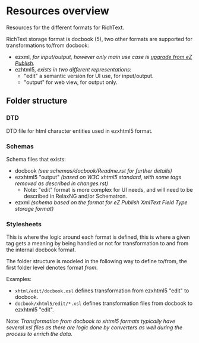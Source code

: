 # Resources overview

Resources for the different formats for RichText.

RichText storage format is docbook (5), two other formats are supported for transformations to/from docbook:
- ezxml, _for input/output, however only main use case is [upgrade from eZ Publish](https://doc.ez.no/display/DEVELOPER/Upgrading+from+5.4.x+and+2014.11+to+16.xx)._
- ezhtml5, _exists in two different representations:_
  - "edit" a semantic version for UI use, for input/output.
  - "output" for web view, for output only.

## Folder structure

### DTD
DTD file for html character entities used in ezxhtml5 format.


### Schemas
Schema files that exists:
- docbook _(see schemas/docbook/Readme.rst for further details)_
- ezxhtml5 "output" _(based on W3C xhtml5 standard, with some tags removed as described in changes.rst)_
  - Note: "edit" format is more complex for UI needs, and will need to be described in RelaxNG and/or Schematron.
- ezxml _(schema based on the format for eZ Publish XmlText Field Type storage format)_


### Stylesheets
This is where the logic around each format is defined, this is where a given tag gets a meaning by being handled or
not for transformation to and from the internal docbook format.

The folder structure is modeled in the following way to define to/from, the first folder level denotes format _from_.

Examples:
- `xhtml/edit/docbook.xsl` defines transformation from ezxhtml5 "edit" to docbook.
- `docbook/xhtml5/edit/*.xsl` defines transformation files from docbook to ezxhtml5 "edit".

Note: _Transformation from docbook to xhtml5 formats typically have several xsl files as there are logic done by
converters as well during the process to enrich the data._
